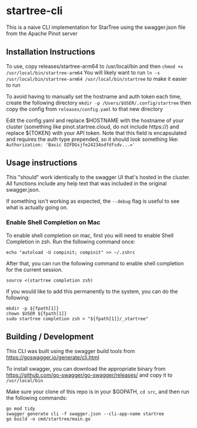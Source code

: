 # startree-cli

This is a naive CLI implementation for StarTree using the swagger.json file from the Apache Pinot server

## Installation Instructions
To use, copy releases/startree-arm64 to /usr/local/bin and then `chmod +x /usr/local/bin/startree-arm64`
You will likely want to run `ln -s /usr/local/bin/startree-arm64 /usr/local/bin/startree` to make it easier to run

To avoid having to manually set the hostname and auth token each time, create the following directory `mkdir -p /Users/$USER/.config/startree` then copy the config from `releases/config.yaml` to that new directory

Edit the config.yaml and replace $HOSTNAME with the hostname of your cluster (something like pinot.startree.cloud, do not include https://) and replace ${TOKEN} with your API token. Note that this field is encapsulated and requires the auth type prepended, so it should look something like:
        `Authorization: 'Basic OIFDGsjfe24234sdfdfsdv...='`

## Usage instructions

This "should" work identically to the swagger UI that's hosted in the cluster. All functions include any help text that was included in the original swagger.json. 

If something isn't working as expected, the `--debug` flag is useful to see what is actually going on.

### Enable Shell Completion on Mac

To enable shell completion on mac, first you will need to enable Shell Completion in zsh. Run the following command once:

`echo "autoload -U compinit; compinit" >> ~/.zshrc`

After that, you can run the following command to enable shell completion for the current session.

`source <(startree completion zsh)`

If you would like to add this permanently to the system, you can do the following:
```
mkdir -p ${fpath[1]}
chown $USER ${fpath[1]}
sudo startree completion zsh > "${fpath[1]}/_startree"
```

## Building / Development

This CLI was built using the swagger build tools from https://goswagger.io/generate/cli.html

To install swagger, you can download the appropriate binary from https://github.com/go-swagger/go-swagger/releases/ and copy it to `/usr/local/bin`

Make sure your clone of this repo is in your $GOPATH, `cd src`, and then run the following commands:
```
go mod tidy
swagger generate cli -f swagger.json --cli-app-name startree
go build -o cmd/startree/main.go 
```

